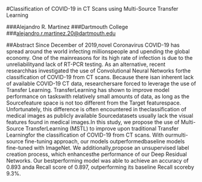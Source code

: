 
 #Classification of COVID-19 in CT Scans using Multi-Source Transfer Learning

 ###Alejandro R. Martinez
 ###Dartmouth College
 ###alejandro.r.martinez.20@dartmouth.edu

 ##Abstract
Since December of 2019,novel Coronavirus COVID-19   has   spread   around   the   world   infecting   millionspeople  and  upending  the  global  economy.  One  of  the  mainreasons  for  its  high  rate  of  infection  is  due  to  the  unreliabilityand  lack  of  RT-PCR  testing.  As  an  alternative,  recent  researchhas  investigated  the  use  of  Convolutional  Neural  Networks  forthe  classification  of  COVID-19  from  CT  scans.  Because  there  isan  inherent  lack  of  available  COVID-19  CT  data,  researchersare  forced  to  leverage  the  use  of  Transfer  Learning.  TransferLearning  has  shown  to  improve  model  performance  on  taskswith  relatively  small  amounts  of  data,  as  long  as  the  Sourcefeature   space   is   not   too   different   from   the   Target   featurespace.  Unfortunately,  this  difference  is  often  encountered  in  theclassification   of   medical   images   as   publicly   available   Sourcedatasets usually lack the visual features found in medical images.In  this  study,  we  propose  the  use  of  Multi-Source  TransferLearning (MSTL) to improve upon traditional Transfer Learningfor  the  classification  of  COVID-19  from  CT  scans.  With  ourmulti-source   fine-tuning   approach,   our   models   outperformedbaseline   models   fine-tuned   with   ImageNet.   We   additionally,propose an unsupervised label creation process, which enhancesthe   performance   of   our   Deep   Residual   Networks.   Our   bestperforming model was able to achieve an accuracy of 0.893 anda  Recall  score  of  0.897,  outperforming  its  baseline  Recall  scoreby  9.3%.
